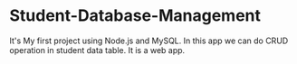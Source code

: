 # Student-Database-Management

It's My first project using Node.js and MySQL. In this app we can do CRUD operation in student data table. It is a web app. 

